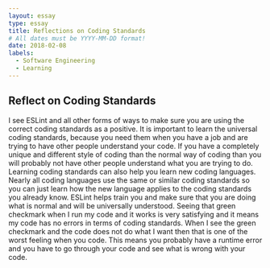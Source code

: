 ```yaml
---
layout: essay
type: essay
title: Reflections on Coding Standards
# All dates must be YYYY-MM-DD format!
date: 2018-02-08
labels:
  - Software Engineering
  - Learning
---
```


## Reflect on Coding Standards

I see ESLint and all other forms of ways to make sure you are using the correct coding standards as a positive. 
It is important to learn the universal coding standards, because you need them when you have a job and are trying to have other people understand your code. 
If you have a completely unique and different style of coding than the normal way of coding than you will probably not have other people understand what you are trying to do. Learning coding standards can also help you learn new coding languages. 
Nearly all coding languages use the same or similar coding standards so you can just learn how the new language applies to the coding standards you already know. 
ESLint helps train you and make sure that you are doing what is normal and will be universally understood. 
Seeing that green checkmark when I run my code and it works is very satisfying and it means my code has no errors in terms of coding standards. 
When I see the green checkmark and the code does not do what I want then that is one of the worst feeling when you code. 
This means you probably have a runtime error and you have to go through your code and see what is wrong with your code. 
